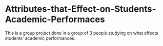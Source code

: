 # Attributes-that-Effect-on-Students-Academic-Performaces
This is a group project done in a group of 3 people studying on what effects students' academic performances.
